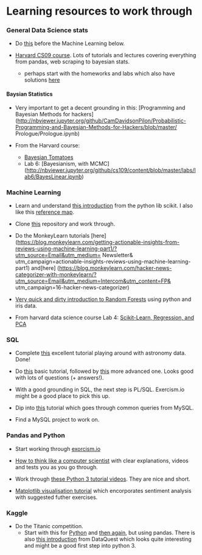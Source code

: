 # Learning resources to work through

### General Data Science stats

- Do [this](http://nbviewer.jupyter.org/github/nborwankar/LearnDataScience/tree/master/notebooks/) before the Machine Learning below.

- [Harvard CS09 course](http://cs109.github.io/2015/pages/videos.html). Lots of tutorials and lectures covering everything from pandas, web 
scraping to bayesian stats. 
  - perhaps start with the homeworks and labs which also have solutions [here](https://github.com/cs109/content)

#### Baysian Statistics

- Very important to get a decent grounding in this: [Programming and Bayesian Methods for 
hackers](http://nbviewer.jupyter.org/github/CamDavidsonPilon/Probabilistic-Programming-and-Bayesian-Methods-for-Hackers/blob/master/
Prologue/Prologue.ipynb)

- From the Harvard course:
  - [Bayesian Tomatoes](http://nbviewer.jupyter.org/github/cs109/content/blob/master/HW3.ipynb)
  - Lab 6: [Bayesianism, with MCMC] (http://nbviewer.jupyter.org/github/cs109/content/blob/master/labs/lab6/BayesLinear.ipynb)


### Machine Learning 

- Learn and understand [this introduction](http://www.astroml.org/sklearn_tutorial/general_concepts.html) from the python lib scikit. I also 
like this [reference map](http://scikit-learn.org/stable/tutorial/machine_learning_map/index.html). 

- Clone [this](https://github.com/ogrisel/sklearn_pycon2014) repository and work through.

- Do the MonkeyLearn tutorials [here]
(https://blog.monkeylearn.com/getting-actionable-insights-from-reviews-using-machine-learning-part1/?utm_source=Email&utm_medium= 
Newsletter& utm_campaign=actionable-insights-reviews-using-machine-learning-part1)
and[here]
 (https://blog.monkeylearn.com/hacker-news-categorizer-with-monkeylearn/?utm_source=Email&utm_medium=Intercom&utm_content=FP&
utm_campaign=16-hacker-news-categorizer)

- [Very quick and dirty introduction to Random Forests](http://blog.yhat.com/posts/random-forests-in-python.html) using python and iris 
data.

- From harvard data science course Lab 4: [Scikit-Learn, Regression, and 
PCA](http://nbviewer.jupyter.org/github/cs109/content/blob/master/labs/lab4/Lab4full.ipynb)

### SQL

- Complete [this](http://sol.gfxile.net/g3/) excellent tutorial playing around with astronomy data. Done! 

- Do [this](http://www.sqlcourse.com/) basic tutorial, followed by [this](http://www.sqlcourse2.com/) more advanced one. Looks good with 
lots of questions (+ answers!).

- With a good grounding in SQL, the next step is PL/SQL. Exercism.io might be a good place to pick this up.

- Dip into [this](http://dev.mysql.com/doc/refman/5.5/en/examples.html) tutorial which goes through common queries from MySQL.

- Find a MySQL project to work on.

### Pandas and Python

- Start working through [exorcism.io](http://exercism.io/languages/python#exercises)

- [How to think like a computer scientist](http://interactivepython.org/runestone/static/thinkcspy/toc.html) with clear explanations, 
videos and tests you as you go through.

- Work through [these Python 3 tutorial videos](https://www.youtube.com/playlist?list=PL1A2CSdiySGJd0LJRRSwQZbPZaDP0q67j). They are nice 
and short.

- [Matplotlib visualisation tutorial](https://www.dataquest.io/blog/matplotlib-tutorial/) which encorporates sentiment analysis with 
suggested futher exercises.

### Kaggle

- Do the Titanic competition.
  - Start with this for [Python](https://www.kaggle.com/c/titanic/details/getting-started-with-python) and [then 
again](https://www.kaggle.com/c/titanic/details/getting-started-with-python-ii), but using pandas.
  There is also [this introduction](https://www.dataquest.io/mission/74/getting-started-with-kaggle/) from DataQuest which looks quite 
interesting and might be a good first step into python 3.





